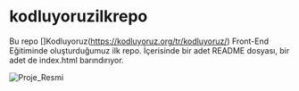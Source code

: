 # kodluyoruzilkrepo
Bu repo []Kodluyoruz(https://kodluyoruz.org/tr/kodluyoruz/) Front-End Eğitiminde oluşturduğumuz ilk repo. İçerisinde bir adet README dosyası, bir adet de index.html barındırıyor.


![Proje_Resmi](relative/path/to/kodluyoruz.png?raw=true "Title")


